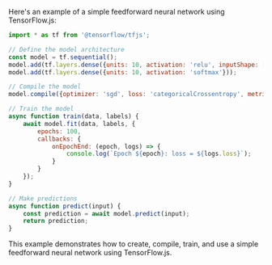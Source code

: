 Here's an example of a simple feedforward neural network using TensorFlow.js:

```javascript
import * as tf from '@tensorflow/tfjs';

// Define the model architecture
const model = tf.sequential();
model.add(tf.layers.dense({units: 10, activation: 'relu', inputShape: [784]}));
model.add(tf.layers.dense({units: 10, activation: 'softmax'}));

// Compile the model
model.compile({optimizer: 'sgd', loss: 'categoricalCrossentropy', metrics: ['accuracy']});

// Train the model
async function train(data, labels) {
    await model.fit(data, labels, {
        epochs: 100,
        callbacks: {
            onEpochEnd: (epoch, logs) => {
                console.log(`Epoch ${epoch}: loss = ${logs.loss}`);
            }
        }
    });
}

// Make predictions
async function predict(input) {
    const prediction = await model.predict(input);
    return prediction;
}
```

This example demonstrates how to create, compile, train, and use a simple feedforward neural network using TensorFlow.js.

